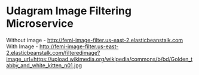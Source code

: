 # Udagram Image Filtering Microservice
Without image - http://femi-image-filter.us-east-2.elasticbeanstalk.com
With Image - http://femi-image-filter.us-east-2.elasticbeanstalk.com/filteredimage?image_url=https://upload.wikimedia.org/wikipedia/commons/b/bd/Golden_tabby_and_white_kitten_n01.jpg
